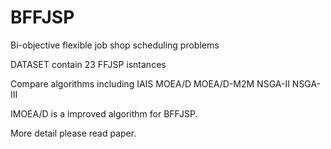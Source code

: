 # BFFJSP
Bi-objective flexible job shop scheduling problems

DATASET contain 23 FFJSP isntances

Compare algorithms including IAIS MOEA/D MOEA/D-M2M NSGA-II NSGA-III

IMOEA/D is a improved algorithm for BFFJSP.

More detail please read paper.
